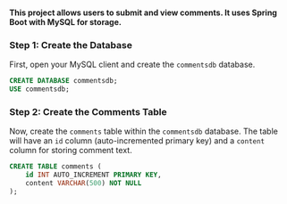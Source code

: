 #### This project allows users to submit and view comments. It uses Spring Boot with MySQL for storage.
### Step 1: Create the Database

First, open your MySQL client and create the `commentsdb` database.

```sql
CREATE DATABASE commentsdb;
USE commentsdb;
```

### Step 2: Create the Comments Table

Now, create the `comments` table within the `commentsdb` database. The table will have an `id` column (auto-incremented primary key) and a `content` column for storing comment text.

```sql
CREATE TABLE comments (
    id INT AUTO_INCREMENT PRIMARY KEY,
    content VARCHAR(500) NOT NULL
);
```
